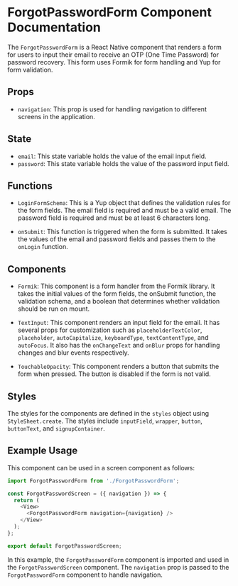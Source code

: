 # ForgotPasswordForm Component Documentation

The `ForgotPasswordForm` is a React Native component that renders a form for users to input their email to receive an OTP (One Time Password) for password recovery. This form uses Formik for form handling and Yup for form validation. 

## Props

- `navigation`: This prop is used for handling navigation to different screens in the application.

## State

- `email`: This state variable holds the value of the email input field.
- `password`: This state variable holds the value of the password input field.

## Functions

- `LoginFormSchema`: This is a Yup object that defines the validation rules for the form fields. The email field is required and must be a valid email. The password field is required and must be at least 6 characters long.

- `onSubmit`: This function is triggered when the form is submitted. It takes the values of the email and password fields and passes them to the `onLogin` function.

## Components

- `Formik`: This component is a form handler from the Formik library. It takes the initial values of the form fields, the onSubmit function, the validation schema, and a boolean that determines whether validation should be run on mount. 

- `TextInput`: This component renders an input field for the email. It has several props for customization such as `placeholderTextColor`, `placeholder`, `autoCapitalize`, `keyboardType`, `textContentType`, and `autoFocus`. It also has the `onChangeText` and `onBlur` props for handling changes and blur events respectively.

- `TouchableOpacity`: This component renders a button that submits the form when pressed. The button is disabled if the form is not valid.

## Styles

The styles for the components are defined in the `styles` object using `StyleSheet.create`. The styles include `inputField`, `wrapper`, `button`, `buttonText`, and `signupContainer`.

## Example Usage

This component can be used in a screen component as follows:

```js
import ForgotPasswordForm from './ForgotPasswordForm';

const ForgotPasswordScreen = ({ navigation }) => {
  return (
    <View>
      <ForgotPasswordForm navigation={navigation} />
    </View>
  );
};

export default ForgotPasswordScreen;
```

In this example, the `ForgotPasswordForm` component is imported and used in the `ForgotPasswordScreen` component. The `navigation` prop is passed to the `ForgotPasswordForm` component to handle navigation.